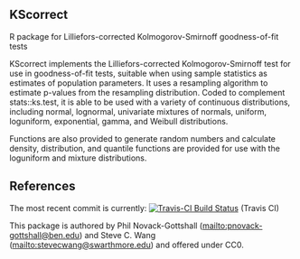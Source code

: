 ## KScorrect
R package for Lilliefors-corrected Kolmogorov-Smirnoff goodness-of-fit tests

KScorrect implements the Lilliefors-corrected Kolmogorov-Smirnoff test for use in goodness-of-fit tests, suitable when using sample statistics as estimates of population parameters. It uses a resampling algorithm to estimate p-values from the resampling distribution. Coded to complement stats::ks.test, it is able to be used with a variety of continuous distributions, including normal, lognormal, univariate mixtures of normals, uniform, loguniform, exponential, gamma, and Weibull distributions.

Functions are also provided to generate random numbers and calculate density, distribution, and quantile functions are provided for use with the loguniform and mixture distributions.

## References

The most recent commit is currently: [![Travis-CI Build Status](https://travis-ci.org/pnovack-gottshall/KScorrect.svg?branch=master)](https://travis-ci.org/pnovack-gottshall/KScorrect) (Travis CI)

This package is authored by Phil Novack-Gottshall (<mailto:pnovack-gottshall@ben.edu>) and Steve C. Wang (<mailto:stevecwang@swarthmore.edu>) and offered under CC0.
